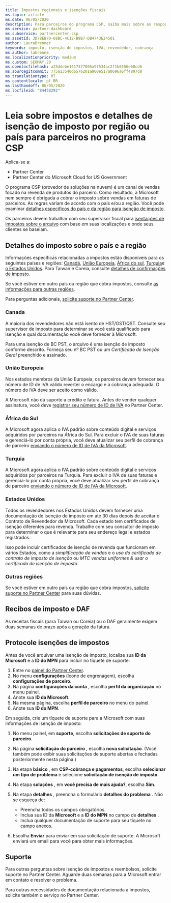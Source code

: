 ```yaml
---
title: Impostos regionais e isenções fiscais
ms.topic: article
ms.date: 06/05/2020
description: Para parceiros do programa CSP, saiba mais sobre as responsabilidades do imposto por região, como enviar isenções fiscais para vendas do CSP e como obter suporte para perguntas sobre impostos.
ms.service: partner-dashboard
ms.subservice: partnercenter-csp
ms.assetid: 3D78EB70-68BC-4C12-B9B7-DB4743E24501
author: LauraBrenner
keywords: imposto, isenção de impostos, IVA, revendedor, cobrança
ms.author: labrenne
ms.localizationpriority: medium
ms.custom: SEOMAY.20
ms.openlocfilehash: a25ddebe1417377005a97534ac2f1b6556e68cd6
ms.sourcegitcommit: 775a13540d6576201a900e517a0696a6ff4897d8
ms.translationtype: MT
ms.contentlocale: pt-BR
ms.lasthandoff: 06/05/2020
ms.locfileid: "84458292"
---
```

# <a name="read-about-taxes-and-tax-exemption-details-by-region-or-country-for-partners-in-the-csp-program"></a>Leia sobre impostos e detalhes de isenção de imposto por região ou país para parceiros no programa CSP

Aplica-se a:

- Partner Center
- Partner Center do Microsoft Cloud for US Government

O programa CSP (provedor de soluções na nuvem) é um canal de vendas focado na revenda de produtos do parceiro. Como resultado, a Microsoft nem sempre é obrigada a cobrar o imposto sobre vendas em faturas de parceiros. As regras variam de acordo com o país e/ou a região. Você pode examinar [detalhes específicos do país e da região para isenção de imposto](#country-and-region-tax-details).

Os parceiros devem trabalhar com seu supervisor fiscal para [isentações de impostos sobre o arquivo](#file-tax-exemptions) com base em suas localizações e onde seus clientes se baseiam.

## <a name="country-and-region-tax-details"></a>Detalhes do imposto sobre o país e a região

Informações específicas relacionadas a impostos estão disponíveis para os seguintes países e regiões: [Canadá](#canada), [União Europeia](#european-union), [África do sul](#south-africa), [Turquia](#turkey)e [o Estados Unidos](#united-states). Para Taiwan e Coreia, consulte [detalhes de confirmações de imposto](#tax-receipts-and-daf).

Se você estiver em outro país ou região que cobra impostos, consulte [as informações para outras regiões](#other-regions).

Para perguntas adicionais, [solicite suporte no Partner Center](#support).

### <a name="canada"></a>Canada

A maioria dos revendedores não está isento de HST/GST/QST. Consulte seu supervisor de imposto para determinar se você está qualificado para isenção e qual documentação você deve fornecer à Microsoft.

Para uma isenção de BC PST, o arquivo é uma isenção de imposto conforme descrito. Forneça seu nº BC PST ou um *Certificado de Isenção Geral* preenchido e assinado.

### <a name="european-union"></a>União Europeia

Nos estados membros da União Europeia, os parceiros devem fornecer seu número de ID de IVA válido reverter o encargo e a cobrança adequada. O número do IVA deve ser aceito como válido.

A Microsoft não dá suporte a crédito e fatura. Antes de vender qualquer assinatura, você deve [registrar seu número de ID de IVA](organization-tax-info.md) no Partner Center.

### <a name="south-africa"></a>África do Sul

A Microsoft agora aplica o IVA padrão sobre conteúdo digital e serviços adquiridos por parceiros na África do Sul. Para excluir o IVA de suas faturas e gerenciá-lo por conta própria, você deve atualizar seu perfil de cobrança de parceiro [enviando o número de ID de IVA da Microsoft](organization-tax-info.md).

### <a name="turkey"></a>Turquia

A Microsoft agora aplica o IVA padrão sobre conteúdo digital e serviços adquiridos por parceiros na Turquia. Para excluir o IVA de suas faturas e gerenciá-lo por conta própria, você deve atualizar seu perfil de cobrança de parceiro [enviando o número de ID de IVA da Microsoft](organization-tax-info.md).

### <a name="united-states"></a>Estados Unidos

Todos os revendedores nos Estados Unidos devem fornecer uma documentação de isenção de imposto em até 30 dias depois de aceitar o Contrato de Revendedor da Microsoft. Cada estado tem certificados de isenção diferentes para revenda. Trabalhe com seu consultor de imposto para determinar o que é relevante para seu endereço legal e estados registrados.

Isso pode incluir certificados de isenção de revenda que funcionam em vários Estados, como a *simplificação de vendas* e o *uso do certificado de contrato de imposto de isenção* ou *MTC vendas uniformes & usar o certificado de isenção de imposto*.

### <a name="other-regions"></a>Outras regiões

Se você estiver em outro país ou região que cobra impostos, [solicite suporte no Partner Center](#support) para suas dúvidas.

## <a name="tax-receipts-and-daf"></a>Recibos de imposto e DAF

As receitas fiscais (para Taiwan ou Coreia) ou o DAF geralmente exigem duas semanas de prazo após a geração da fatura.

## <a name="file-tax-exemptions"></a>Protocole isenções de impostos

Antes de você arquivar uma isenção de imposto, localize sua **ID da Microsoft** e a **ID do MPN** para incluir no tíquete de suporte:

1. Entre no [painel do Partner Center](https://partner.microsoft.com/dashboard/).
2. No menu **configurações** (ícone de engrenagem), escolha **configurações de parceiro**.
3. Na página **configurações da conta** , escolha **perfil da organização** no menu painel.
4. Anote sua **ID da Microsoft**.
5. Na mesma página, escolha **perfil de parceiro** no menu do painel.
6. Anote sua **ID do MPN**.

Em seguida, crie um tíquete de suporte para a Microsoft com suas informações de isenção de imposto:

1. No menu painel, em **suporte**, escolha **solicitações de suporte do parceiro**.
2. Na página **solicitação do parceiro** , escolha **nova solicitação**. (Você também pode exibir suas solicitações de suporte abertas e fechadas posteriormente nesta página.)
3. Na etapa **básico** , em **CSP-cobrança e pagamentos**, escolha **selecionar um tipo de problema** e selecione **solicitação de isenção de imposto**.
4. Na etapa **soluções** , em **você precisa de mais ajuda?**, escolha **Sim**.
5. Na etapa **detalhes** , preencha o formulário **detalhes do problema** . Não se esqueça de:

    - Preencha todos os campos obrigatórios.
    - Inclua sua ID da **Microsoft** e a **ID do MPN** no campo de **detalhes** .
    - Inclua qualquer documentação de suporte para seu tíquete no campo anexos.

6. Escolha **Enviar** para enviar em sua solicitação de suporte. A Microsoft enviará um email para você para obter mais informações.

## <a name="support"></a>Suporte

Para outras perguntas sobre isenção de impostos e reembolsos, solicite suporte no Partner Center. Aguarde duas semanas para a Microsoft entrar em contato e resolver o problema.

Para outras necessidades de documentação relacionada a impostos, solicite também o serviço no Partner Center.
